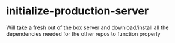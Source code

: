 initialize-production-server
============================

Will take a fresh out of the box server and download/install all the dependencies needed for the other repos to function properly